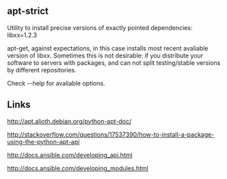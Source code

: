## apt-strict

Utility to install precise versions of exactly pointed dependencies: libxx=1.2.3

apt-get, against expectations, in this case installs most recent avaliable version of libxx. Sometimes this is not desirable: if you distribute your software to servers with packages, and can not split testing/stable versions by different repositories.

Check --help for avaliable options.

## Links

http://apt.alioth.debian.org/python-apt-doc/

http://stackoverflow.com/questions/17537390/how-to-install-a-package-using-the-python-apt-api

http://docs.ansible.com/developing_api.html

http://docs.ansible.com/developing_modules.html
